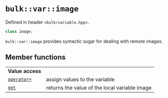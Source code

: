 # `bulk::var::image`

Defined in header `<bulk/variable.hpp>`.

```cpp
class image;
```

`bulk::var::image` provides syntactic sugar for dealing with remote images.

## Member functions

|                                                 |                                               |
|-------------------------------------------------|-----------------------------------------------|
| **Value access**                                |                                               |
| [`operator=`](image/assignment_operator.md) | assign values to the variable                 |
| [`get`](image/get.md)                       | returns the value of the local variable image |
